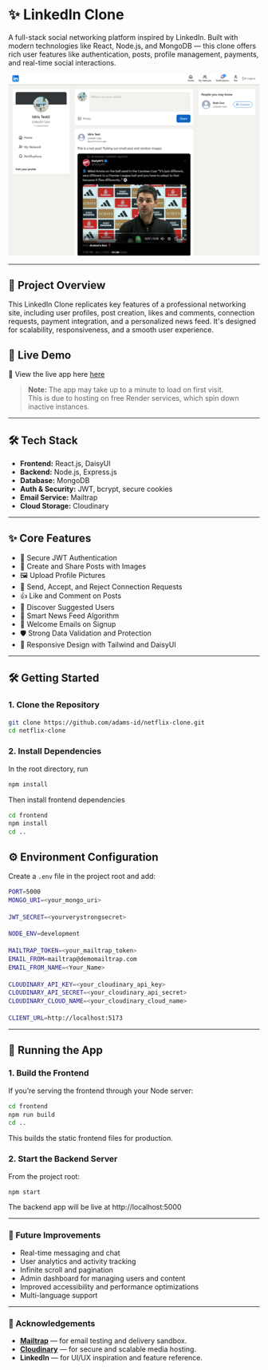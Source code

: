 # ✨ LinkedIn Clone

A full-stack social networking platform inspired by LinkedIn. Built with modern technologies like React, Node.js, and MongoDB — this clone offers rich user features like authentication, posts, profile management, payments, and real-time social interactions.

![Demo Screenshot](/frontend/public/screenshot-for-readme.png)

---

## 🚀 Project Overview

This LinkedIn Clone replicates key features of a professional networking site, including user profiles, post creation, likes and comments, connection requests, payment integration, and a personalized news feed. It's designed for scalability, responsiveness, and a smooth user experience.

## 📌 Live Demo

🔗 View the live app here [here](https://linkedin-clone-gylh.onrender.com)

> **Note:** The app may take up to a minute to load on first visit.  
> This is due to hosting on free Render services, which spin down inactive instances.

---

## 🛠️ Tech Stack

- **Frontend:** React.js, DaisyUI
- **Backend:** Node.js, Express.js
- **Database:** MongoDB
- **Auth & Security:** JWT, bcrypt, secure cookies
- **Email Service:** Mailtrap
- **Cloud Storage:** Cloudinary

---

## ✨ Core Features

- 🔐 Secure JWT Authentication
- 💬 Create and Share Posts with Images
- 🖼️ Upload Profile Pictures
- 🤝 Send, Accept, and Reject Connection Requests
- 👍 Like and Comment on Posts
- 👥 Discover Suggested Users
- 📰 Smart News Feed Algorithm
- 📩 Welcome Emails on Signup
- 🛡️ Strong Data Validation and Protection
- 🎨 Responsive Design with Tailwind and DaisyUI

---

## 🛠️ Getting Started

### 1. Clone the Repository

```bash
git clone https://github.com/adams-id/netflix-clone.git
cd netflix-clone
```

### 2. Install Dependencies

In the root directory, run

```bash
npm install
```

Then install frontend dependencies

```bash
cd frontend
npm install
cd ..
```

## ⚙️ Environment Configuration

Create a `.env` file in the project root and add:

```bash
PORT=5000
MONGO_URI=<your_mongo_uri>

JWT_SECRET=<yourverystrongsecret>

NODE_ENV=development

MAILTRAP_TOKEN=<your_mailtrap_token>
EMAIL_FROM=mailtrap@demomailtrap.com
EMAIL_FROM_NAME=<Your_Name>

CLOUDINARY_API_KEY=<your_cloudinary_api_key>
CLOUDINARY_API_SECRET=<your_cloudinary_api_secret>
CLOUDINARY_CLOUD_NAME=<your_cloudinary_cloud_name>

CLIENT_URL=http://localhost:5173
```

---

## 🚀 Running the App

### 1. Build the Frontend

If you’re serving the frontend through your Node server:

```bash
cd frontend
npm run build
cd ..
```

This builds the static frontend files for production.

### 2. Start the Backend Server

From the project root:

```bash
npm start
```

The backend app will be live at http://localhost:5000

---

### 🧠 Future Improvements

- Real-time messaging and chat
- User analytics and activity tracking
- Infinite scroll and pagination
- Admin dashboard for managing users and content
- Improved accessibility and performance optimizations
- Multi-language support

---

### 🙌 Acknowledgements

- **[Mailtrap](https://mailtrap.io/)** — for email testing and delivery sandbox.
- **[Cloudinary](https://cloudinary.com/)** — for secure and scalable media hosting.
- **LinkedIn** — for UI/UX inspiration and feature reference.
